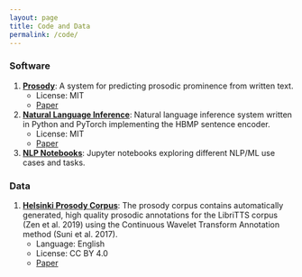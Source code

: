 ```yaml
---
layout: page
title: Code and Data
permalink: /code/
---
```

### Software

1.  **[Prosody](https://github.com/Helsinki-NLP/prosody)**: A system for predicting prosodic prominence from written text.
    *   License: MIT
    *   [Paper](https://aclweb.org/anthology/W19-6129/)
2.  **[Natural Language Inference](https://github.com/Helsinki-NLP/HBMP)**: Natural language inference system written in Python and PyTorch implementing the HBMP sentence encoder.
    *   License: MIT
    *   [Paper](https://www.cambridge.org/core/journals/natural-language-engineering/article/sentence-embeddings-in-nli-with-iterative-refinement-encoders/AC811644D52446E414333B20FEACE00F)
3. **[NLP Notebooks](https://github.com/aarnetalman/Notebooks)**:
Jupyter notebooks exploring different NLP/ML use cases and tasks.

### Data

1.  **[Helsinki Prosody Corpus](https://github.com/Helsinki-NLP/prosody)**: The prosody corpus contains automatically generated, high quality prosodic annotations for the LibriTTS corpus (Zen et al. 2019) using the Continuous Wavelet Transform Annotation method (Suni et al. 2017).
    *   Language: English
    *   License: CC BY 4.0
    *   [Paper](https://aclweb.org/anthology/W19-6129/)
